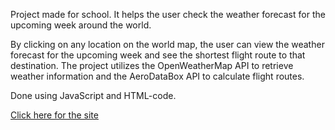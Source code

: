 Project made for school. It helps the user check the weather forecast for the upcoming week around the world. 

By clicking on any location on the world map, the user can view the weather forecast for the upcoming week and see the shortest flight route to that destination. The project utilizes the OpenWeatherMap API to retrieve weather information and the AeroDataBox API to calculate flight routes.

Done using JavaScript and HTML-code.


[Click here for the site](https://users.metropolia.fi/~atteasi/lomaloikoilijat/)
